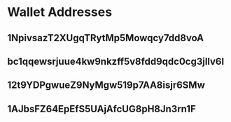 # Wallet Addresses
## 1NpivsazT2XUgqTRytMp5Mowqcy7dd8voA
## bc1qqewsrjuue4kw9nkzff5v8fdd9qdc0cg3jllv6l
## 12t9YDPgwueZ9NyMgw519p7AA8isjr6SMw
## 1AJbsFZ64EpEfS5UAjAfcUG8pH8Jn3rn1F
